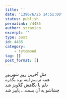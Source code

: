 ```yaml
---
title: ''
date: '1396/6/25 14:51:00'
status: publish
permalink: /4485
author: straxico
excerpt: ''
type: post
id: 4485
category:
    - tytomood
tag: []
post_format: []
---
```

مثلِ آخرین روزِ شهریورِ  
همه ترسم اینه بره بگذره  
دلم با نگاهش گلاویز شد  
چشاشو یه آن بست… پاییز شد
